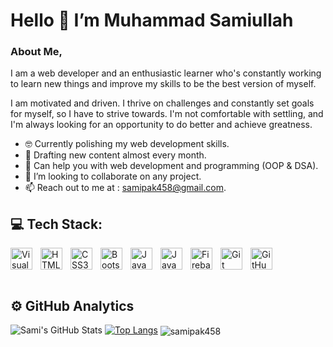  #                                                     Hello 👋 I’m Muhammad Samiullah
 
### About Me,

I am a web developer and an enthusiastic learner who's constantly working to learn new things and improve my skills to be the best version of myself.

I am motivated and driven. I thrive on challenges and constantly set goals for myself, so I have to strive towards. I'm not comfortable with settling, and I'm always looking for an opportunity to do better and achieve greatness.

- :nerd_face: Currently polishing my web development skills.
- 🌱 Drafting new content almost every month.
- :speech_balloon: Can help you with web development and programming (OOP & DSA).
- 💞️ I’m looking to collaborate on any project.
- 📫 Reach out to me at : samipak458@gmail.com.


## 💻 Tech Stack:

<img align="left" alt="Visual Studio Code" width="35px" src="https://cdn.jsdelivr.net/gh/devicons/devicon/icons/vscode/vscode-original.svg" style="padding-right:10px;"/>
<img align="left" alt="HTML5" width="35px" src="https://cdn.jsdelivr.net/gh/devicons/devicon/icons/html5/html5-original.svg" style="padding-right:10px;" />
<img align="left" alt="CSS3" width="35px" src="https://cdn.jsdelivr.net/gh/devicons/devicon/icons/css3/css3-original.svg" style="padding-right:10px;" />
<img align="left" alt="Bootstrap" width="35px" src="https://cdn.jsdelivr.net/gh/devicons/devicon/icons/bootstrap/bootstrap-plain-wordmark.svg" style="padding-right:10px;"/>
<img align="left" alt="JavaScript" width="35px" src="https://cdn.jsdelivr.net/gh/devicons/devicon/icons/javascript/javascript-original.svg" style="padding-right:10px;"/>
<img align="left" alt="Java" width="35px" src="https://cdn.jsdelivr.net/gh/devicons/devicon/icons/java/java-original.svg" style="padding-right:10px;"/>
<img align="left" alt="Firebase" width="35px" src="https://cdn.jsdelivr.net/gh/devicons/devicon/icons/firebase/firebase-plain-wordmark.svg" style="padding-right:10px;"/>
<img align="left" alt="Git" width="35px" src="https://cdn.jsdelivr.net/gh/devicons/devicon/icons/git/git-original.svg" style="padding-right:10px;" />
<img align="left" alt="GitHub" width="35px" src="https://user-images.githubusercontent.com/3369400/139448065-39a229ba-4b06-434b-bc67-616e2ed80c8f.png" style="padding-right:10px;" />

<br><br><br>


## ⚙️ GitHub Analytics

![Sami's GitHub Stats](https://github-readme-stats.vercel.app/api?username=samipak458&show_icons=true&theme=dark)
[![Top Langs](https://github-readme-stats.vercel.app/api/top-langs/?username=samipak458&layout=compact&theme=dark)](https://github.com/samipak458/github-readme-stats)
<img align="center" src="https://github-readme-streak-stats.herokuapp.com/?user=samipak458&layout=compact&theme=dark" alt="samipak458"/>



<!---
samipak458/samipak458 is a ✨ special ✨ repository because its `README.md` (this file) appears on your GitHub profile.
You can click the Preview link to take a look at your changes.
--->
